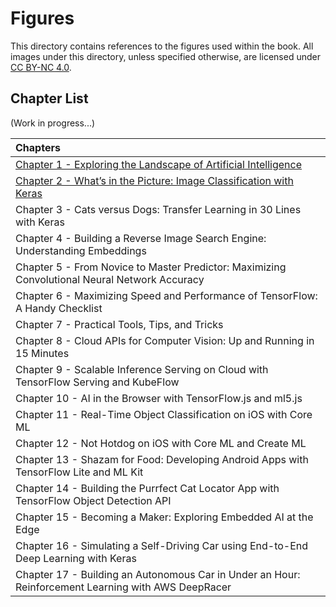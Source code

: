 # Figures

This directory contains references to the figures used within the book. All images under this directory, unless specified otherwise, are licensed under [CC BY-NC 4.0](https://creativecommons.org/licenses/by-nc/4.0/legalcode).

## Chapter List

(Work in progress...)

| Chapters |
|:---|
| [Chapter 1 - Exploring the Landscape of Artificial Intelligence](chapter-1/) |
| [Chapter 2 - What’s in the Picture: Image Classification with Keras](chapter-2/) |
| Chapter 3 - Cats versus Dogs: Transfer Learning in 30 Lines with Keras |
| Chapter 4 - Building a Reverse Image Search Engine: Understanding Embeddings |
| Chapter 5 - From Novice to Master Predictor: Maximizing Convolutional Neural Network Accuracy |
| Chapter 6 - Maximizing Speed and Performance of TensorFlow: A Handy Checklist |
| Chapter 7 - Practical Tools, Tips, and Tricks |
| Chapter 8 - Cloud APIs for Computer Vision: Up and Running in 15 Minutes |
| Chapter 9 - Scalable Inference Serving on Cloud with TensorFlow Serving and KubeFlow |
| Chapter 10 - AI in the Browser with TensorFlow.js and ml5.js |
| Chapter 11 - Real-Time Object Classification on iOS with Core ML |
| Chapter 12 - Not Hotdog on iOS with Core ML and Create ML |
| Chapter 13 - Shazam for Food: Developing Android Apps with TensorFlow Lite and ML Kit |
| Chapter 14 - Building the Purrfect Cat Locator App with TensorFlow Object Detection API |
| Chapter 15 - Becoming a Maker: Exploring Embedded AI at the Edge |
| Chapter 16 - Simulating a Self-Driving Car using End-to-End Deep Learning with Keras |
| Chapter 17 - Building an Autonomous Car in Under an Hour: Reinforcement Learning with AWS DeepRacer |
